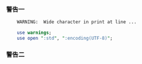 
### 警告一

```sh
    WARNING:  Wide character in print at line ...
```

```pl
    use warnings;
    use open ":std", ":encoding(UTF-8)";
```

### 警告二


